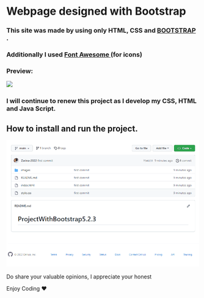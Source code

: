 <h1>Webpage designed with Bootstrap</h1>

<h3>This site was made by using only HTML, CSS and <a href="https://www.bootstrapcdn.com/"><b>BOOTSTRAP</b> </a>.</h3>

<h3>Additionally I used <a href="https://cdnjs.com/libraries/font-awesome"><b>Font Awesome</b> </a> (for icons) </h3>


<h3>Preview:</h3>

![](Bootstrap.gif)

<h3> I will continue to renew this project as I develop my CSS, HTML and Java Script.  </h3>

<h2> How to install and run the project. </h2>

![](Bootstrap-dl.gif)

Do share your valuable opinions, I appreciate your honest </br>

Enjoy Coding ❤


